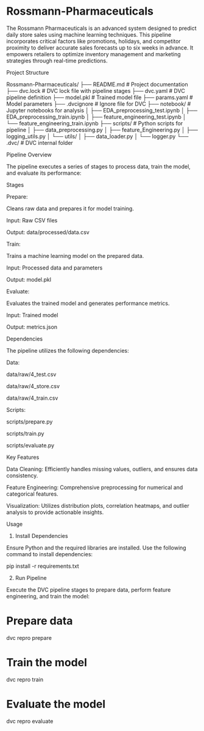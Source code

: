 # Rossmann-Pharmaceuticals
The Rossmann Pharmaceuticals is an advanced system designed to predict daily store sales using machine learning techniques. This pipeline incorporates critical factors like promotions, holidays, and competitor proximity to deliver accurate sales forecasts up to six weeks in advance. It empowers retailers to optimize inventory management and marketing strategies through real-time predictions.

Project Structure

Rossmann-Pharmaceuticals/
├── README.md              # Project documentation
├── dvc.lock               # DVC lock file with pipeline stages
├── dvc.yaml               # DVC pipeline definition
├── model.pkl              # Trained model file
├── params.yaml            # Model parameters
├── .dvcignore             # Ignore file for DVC
├── notebook/              # Jupyter notebooks for analysis
│   ├── EDA_preprocessing_test.ipynb
│   ├── EDA_preprocessing_train.ipynb
│   ├── feature_engineering_test.ipynb
│   └── feature_engineering_train.ipynb
├── scripts/               # Python scripts for pipeline
│   ├── data_preprocessing.py
│   ├── feature_Engineering.py
│   ├── logging_utils.py
│   └── utils/
│       ├── data_loader.py
│       └── logger.py
└── .dvc/                  # DVC internal folder

Pipeline Overview

The pipeline executes a series of stages to process data, train the model, and evaluate its performance:

Stages

Prepare:

Cleans raw data and prepares it for model training.

Input: Raw CSV files

Output: data/processed/data.csv

Train:

Trains a machine learning model on the prepared data.

Input: Processed data and parameters

Output: model.pkl

Evaluate:

Evaluates the trained model and generates performance metrics.

Input: Trained model

Output: metrics.json

Dependencies

The pipeline utilizes the following dependencies:

Data:

data/raw/4_test.csv

data/raw/4_store.csv

data/raw/4_train.csv

Scripts:

scripts/prepare.py

scripts/train.py

scripts/evaluate.py

Key Features

Data Cleaning: Efficiently handles missing values, outliers, and ensures data consistency.

Feature Engineering: Comprehensive preprocessing for numerical and categorical features.

Visualization: Utilizes distribution plots, correlation heatmaps, and outlier analysis to provide actionable insights.

Usage

1. Install Dependencies

Ensure Python and the required libraries are installed. Use the following command to install dependencies:

pip install -r requirements.txt

2. Run Pipeline

Execute the DVC pipeline stages to prepare data, perform feature engineering, and train the model:

# Prepare data
dvc repro prepare

# Train the model
dvc repro train

# Evaluate the model
dvc repro evaluate

